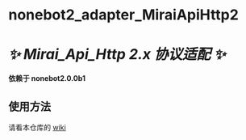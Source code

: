 # nonebot2_adapter_MiraiApiHttp2

# _✨ Mirai_Api_Http 2.x 协议适配 ✨_

**依赖于 nonebot2.0.0b1**

## 使用方法
请看本仓库的 [wiki](https://github.com/ieew/nonebot_adapter_mirai2/wiki)
